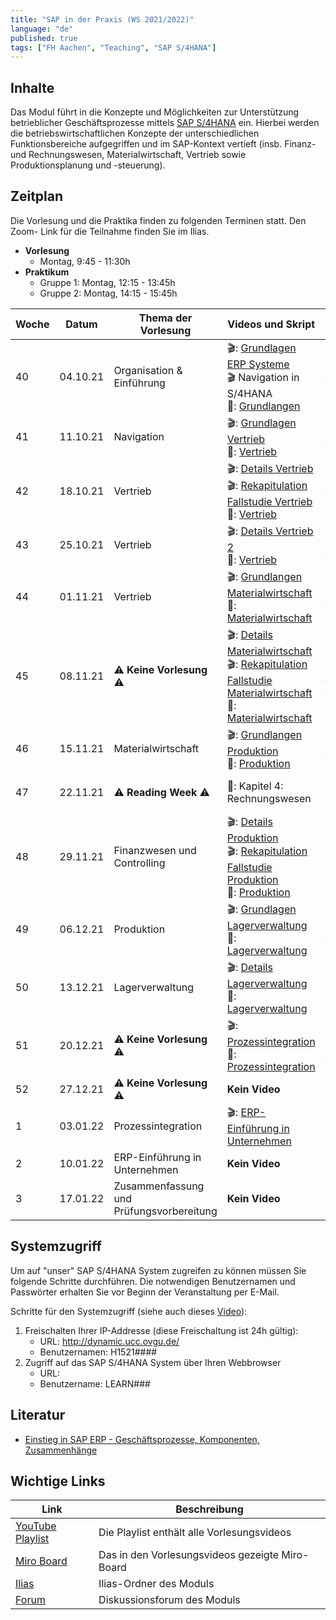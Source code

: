 ```yaml
---
title: "SAP in der Praxis (WS 2021/2022)"
language: "de"
published: true
tags: ["FH Aachen", "Teaching", "SAP S/4HANA"]
---
```


## Inhalte

Das Modul führt in die Konzepte und Möglichkeiten zur Unterstützung
betrieblicher Geschäftsprozesse mittels
[SAP S/4HANA](https://www.sap.com/products/s4hana-erp.html) ein.
Hierbei werden die betriebswirtschaftlichen Konzepte der unterschiedlichen
Funktionsbereiche aufgegriffen und im SAP-Kontext vertieft
(insb. Finanz- und Rechnungswesen, Materialwirtschaft, Vertrieb sowie
Produktionsplanung und -steuerung).

## Zeitplan

Die Vorlesung und die Praktika finden zu folgenden Terminen statt. Den Zoom-
Link für die Teilnahme finden Sie im Ilias.

- **Vorlesung**
    - Montag, 9:45 - 11:30h
- **Praktikum**
    - Gruppe 1: Montag, 12:15 - 13:45h
    - Gruppe 2: Montag, 14:15 - 15:45h

| Woche | Datum | Thema der Vorlesung | Videos und Skript | Praktikumsaufgabe |
| ----- | ----- | ------------------- | ----------------- | ----------------- |
| 40 | 04.10.21 |Organisation & Einführung | 🎬: [Grundlagen ERP Systeme](https://youtu.be/UC1czfAo_NM) <br/> 🎬 Navigation in S/4HANA <br/>📕: [Grundlangen](02_grundlagen.pdf) | ✅: [Fallstudie Navigation]() <br/> 📗: [Global Bike Story]() |
| 41 | 11.10.21 | Navigation | 🎬: [Grundlagen Vertrieb]() <br/> 📕: [Vertrieb]() | ✅: [Fallstudie Vertrieb]() |
| 42 | 18.10.21 | Vertrieb | 🎬: [Details Vertrieb]() <br/> 🎬: [Rekapitulation Fallstudie Vertrieb]() <br/>📕: [Vertrieb]() | ✅: [Praxisfall Vertrieb 1]()<br/> ⁉️: [Quiz]()|
| 43 | 25.10.21 | Vertrieb | 🎬: [Details Vertrieb 2]() <br/>📕: [Vertrieb]() | ✅: [Praxisfall Vertrieb 2]()|
| 44 | 01.11.21 | Vertrieb | 🎬: [Grundlangen Materialwirtschaft]()<br/>📕: [Materialwirtschaft]() | ✅: [Fallstudie Materialwirtschaft]()   |
| 45 | 08.11.21 | ⚠️  **Keine Vorlesung** ⚠️ | 🎬: [Details Materialwirtschaft]() <br/> 🎬: [Rekapitulation Fallstudie Materialwirtschaft]()<br/>📕: [Materialwirtschaft]()   | ✅: [Praxisfall Materialwirtschaft]() <br/> [⁉️: Quiz]()|
| 46 | 15.11.21 |Materialwirtschaft | 🎬: [Grundlangen Produktion]() <br/>📕: [Produktion]() | ✅: [Fallstudie Produktion]()|
| 47 | 22.11.21 | ⚠️  **Reading Week** ⚠️ |📕: Kapitel 4: Rechnungswesen | ✅: [Fallstudie FI]() <br/> ✅: [Fallstudie CO]() <br/> ⁉️: [Quiz]()|
| 48 | 29.11.21 | Finanzwesen und Controlling | 🎬: [Details Produktion]() <br/> 🎬: [Rekapitulation Fallstudie Produktion]() <br/> 📕: [Produktion]() | ✅: [Praxisfall PP]() <br/> ⁉️: [Quiz]()|
| 49 | 06.12.21 | Produktion | 🎬: [Grundlagen Lagerverwaltung]() <br/> 📕: [Lagerverwaltung]() | ✅: [Fallstudie Lagerverwaltung]() |
| 50 | 13.12.21 | Lagerverwaltung | 🎬: [Details Lagerverwaltung]() <br/> 📕: [Lagerverwaltung]() | ✅: [Praxisfall Lagerverwaltung]() <br/> ⁉️: [Quiz](h)|
| 51 | 20.12.21 | ⚠️  **Keine Vorlesung** ⚠️ | 🎬: [Prozessintegration]() <br/> 📕: [Prozessintegration]() | ✅: [Praxisfall Prozessintegration]() |
| 52 | 27.12.21 | ⚠️  **Keine Vorlesung** ⚠️ | **Kein Video** | **Kein Praktikum** |
| 1 | 03.01.22 | Prozessintegration | 🎬: [ERP-Einführung in Unternehmen]() | **Kein Praktikum** |
| 2 | 10.01.22 | ERP-Einführung in Unternehmen| **Kein Video** | **Kein Praktikum** |
| 3 | 17.01.22 | Zusammenfassung und Prüfungsvorbereitung | **Kein Video** | **Kein Praktikum** |


## Systemzugriff

Um auf "unser" SAP S/4HANA System zugreifen zu können müssen Sie folgende Schritte
durchführen. Die notwendigen Benutzernamen und Passwörter erhalten Sie vor
Beginn der Veranstaltung per E-Mail.

Schritte für den Systemzugriff (siehe auch dieses [Video](https://youtu.be/kibeQuMlYKQ)):

1. Freischalten Ihrer IP-Addresse (diese Freischaltung ist 24h gültig):
    - URL: http://dynamic.ucc.ovgu.de/
    - Benutzernamen: H1521####
2. Zugriff auf das SAP S/4HANA System über Ihren Webbrowser
    - URL:
    - Benutzername: LEARN###

## Literatur
* [Einstieg in SAP ERP - Geschäftsprozesse, Komponenten, Zusammenhänge](https://www.rheinwerk-verlag.de/einstieg-in-sap-erp-geschaeftsprozesse-komponenten-zusammenhaenge-erklaert-am-beispielunternehmen-global-bike/)

## Wichtige Links

| Link | Beschreibung |
| ---- | ------------ |
| [YouTube Playlist](https://drumm.sh/yt/sap) | Die Playlist enthält alle Vorlesungsvideos |
| [Miro Board](https://miro.com/app/board/o9J_klaBjMQ=/) | Das in den Vorlesungsvideos gezeigte Miro-Board |
| [Ilias]() | Ilias-Ordner des Moduls |
| [Forum]() | Diskussionsforum des Moduls |
